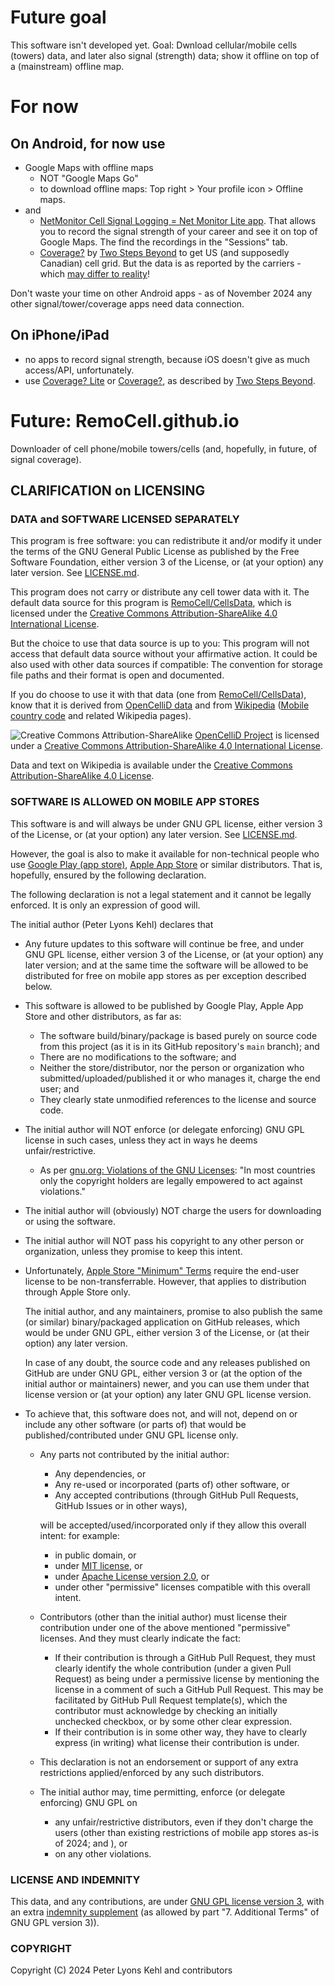 # Future goal

This software isn't developed yet. Goal: Dwnload cellular/mobile cells (towers) data, and later also
signal (strength) data; show it offline on top of a (mainstream) offline map.

# For now

## On Android, for now use

- Google Maps with offline maps
  - NOT "Google Maps Go"
  - to download offline maps: Top right > Your profile icon > Offline maps.
- and
  - [NetMonitor Cell Signal Logging = Net Monitor Lite
    app](https://play.google.com/store/apps/details?id=ru.v_a_v.netmonitor). That allows you to
    record the signal strength of your career and see it on top of Google Maps. The find the
    recordings in the "Sessions" tab.
  - [Coverage?](https://play.google.com/store/apps/details?id=com.twostepsbeyond.coverage) by [Two
    Steps Beyond](https://twostepsbeyond.com/apps/coverage/) to get US (and supposedly Canadian)
    cell grid. But the data is as reported by the carriers - which [may differ to
    reality](https://twostepsbeyond.com/apps/app-support-faqs/)!

Don't waste your time on other Android apps - as of November 2024 any other signal/tower/coverage
apps need data connection.

## On iPhone/iPad

- no apps to record signal strength, because iOS doesn't give as much access/API, unfortunately.
- use [Coverage? Lite](https://apps.apple.com/us/app/coverage-lite/id418908913) or
  [Coverage?](http://itunes.apple.com/us/app/coverage/id388815949), as described by [Two Steps
  Beyond](https://twostepsbeyond.com/apps/coverage/).

# Future: RemoCell.github.io

Downloader of cell phone/mobile towers/cells (and, hopefully, in future, of signal coverage).

## CLARIFICATION on LICENSING

### DATA and SOFTWARE LICENSED SEPARATELY

This program is free software: you can redistribute it and/or modify it under the terms of the GNU
General Public License as published by the Free Software Foundation, either version 3 of the
License, or (at your option) any later version. See [LICENSE.md](LICENSE.md).

This program does not carry or distribute any cell tower data with it. The default data source for
this program is [RemoCell/CellsData](https://github.com/RemoCell/CellsData), which is licensed under
the [Creative Commons Attribution-ShareAlike 4.0 International
License](https://creativecommons.org/licenses/by-sa/4.0/).

But the choice to use that data source is up to you: This program will not access that default data
source without your affirmative action. It could be also used with other data sources if compatible:
The convention for storage file paths and their format is open and documented.

If you do choose to use it with that data (one from
[RemoCell/CellsData](https://github.com/RemoCell/CellsData)), know that it is derived from
[OpenCelliD data](https://opencellid.org/downloads.php) and from
[Wikipedia](https://en.wikipedia.org) ([Mobile country
code](https://en.wikipedia.org/wiki/Mobile_country_code) and related Wikipedia pages).

![Creative Commons Attribution-ShareAlike](https://opencellid.org/images/ccbysa_4.0_80x15.png)
[OpenCelliD Project](https://opencellid.org/) is licensed under a [Creative Commons
Attribution-ShareAlike 4.0 International License](https://creativecommons.org/licenses/by-sa/4.0/).

Data and text on Wikipedia is available under the [Creative Commons Attribution-ShareAlike 4.0
License](https://en.wikipedia.org/wiki/Wikipedia:Text_of_the_Creative_Commons_Attribution-ShareAlike_4.0_International_License).

### SOFTWARE IS ALLOWED ON MOBILE APP STORES

This software is and will always be under GNU GPL license, either version 3 of the License, or (at
your option) any later version. See [LICENSE.md](LICENSE.md).

However, the goal is also to make it available for non-technical people who use [Google Play (app
store)](https://play.google.com/store/apps), [Apple App Store](https://www.apple.com/app-store/) or
similar distributors. That is, hopefully, ensured by the following declaration.

The following declaration is not a legal statement and it cannot be legally enforced. It is only an
expression of good will.

The initial author (Peter Lyons Kehl) declares that

- Any future updates to this software will continue be free, and under GNU GPL license, either
  version 3 of the License, or (at your option) any later version; and at the same time the software
  will be allowed to be distributed for free on mobile app stores as per exception described below.
- This software is allowed to be published by Google Play, Apple App Store and other distributors,
  as far as:
  - The software build/binary/package is based purely on source code from this project (as it is in
    its GitHub repository's `main` branch); and
  - There are no modifications to the software; and
  - Neither the store/distributor, nor the person or organization who submitted/uploaded/published
    it or who manages it, charge the end user; and
  - They clearly state unmodified references to the license and source code.
- The initial author will NOT enforce (or delegate enforcing) GNU GPL license in such cases, unless
  they act in ways he deems unfair/restrictive.
  - As per [gnu.org: Violations of the GNU
    Licenses](https://www.gnu.org/licenses/gpl-violation.html): "In most countries only the
    copyright holders are legally empowered to act against violations."
- The initial author will (obviously) NOT charge the users for downloading or using the software.
- The initial author will NOT pass his copyright to any other person or organization, unless they
  promise to keep this intent.
- Unfortunately, [Apple Store "Minimum"
  Terms](https://www.apple.com/legal/internet-services/itunes/dev/minterms/) require the end-user
  license to be non-transferrable. However, that applies to distribution through Apple Store only.
  
  The initial author, and any maintainers, promise to also publish the same (or similar)
  binary/packaged application on GitHub releases, which would be under GNU GPL, either version 3 of
  the License, or (at their option) any later version.
  
  In case of any doubt, the source code and any releases published on GitHub are under GNU GPL,
  either version 3 or (at the option of the initial author or maintainers) newer, and you can use
  them under that license version or (at your option) any later GNU GPL license version.

- To achieve that, this software does not, and will not, depend on or include any other software (or
  parts of) that would be published/contributed under GNU GPL license only.
  - Any parts not contributed by the initial author:
    - Any dependencies, or
    - Any re-used or incorporated (parts of) other software, or
    - Any accepted contributions (through GitHub Pull Requests, GitHub Issues or in other ways),

    will be accepted/used/incorporated only if they allow this overall intent: for example:
    - in public domain, or
    - under [MIT license](https://opensource.org/license/mit), or
    - under [Apache License version 2.0](https://www.apache.org/licenses/LICENSE-2.0), or
    - under other "permissive" licenses compatible with this overall intent.
  - Contributors (other than the initial author) must license their contribution under one of the
    above mentioned "permissive" licenses. And they must clearly indicate the fact:
    - If their contribution is through a GitHub Pull Request, they must clearly identify the whole
      contribution (under a given Pull Request) as being under a permissive license by mentioning
      the license in a comment of such a GitHub Pull Request. This may be facilitated by GitHub Pull
      Request template(s), which the contributor must acknowledge by checking an initially unchecked
      checkbox, or by some other clear expression.
    - If their contribution is in some other way, they have to clearly express (in writing) what
      license their contribution is under.
  - This declaration is not an endorsement or support of any extra restrictions applied/enforced by
    any such distributors.
  - The initial author may, time permitting, enforce (or delegate enforcing) GNU GPL on
    - any unfair/restrictive distributors, even if they don't charge the users (other than existing
      restrictions of mobile app stores as-is of 2024; and ), or
    - on any other violations.

### LICENSE AND INDEMNITY

This data, and any contributions, are under [GNU GPL license version 3](LICENSE.md), with an extra
[indemnity supplement](LICENSE-SUPPLEMENT-INDEMNITY.md) (as allowed by part "7. Additional Terms" of
GNU GPL version 3)).

### COPYRIGHT

Copyright (C) 2024 Peter Lyons Kehl and contributors
